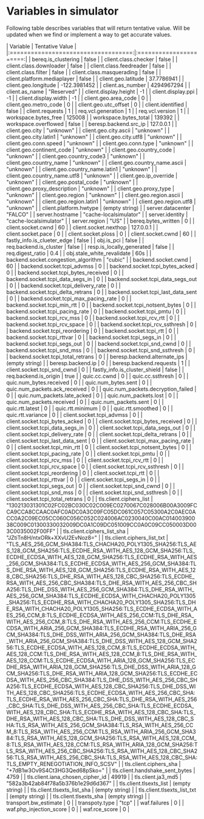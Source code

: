 # Variables in simulator

Following table describes variables that will return tentative value.
Will be updated when we find or implement a way to get accurate values.


| Variable                            | Tentative Value        |
|:===================================:|:======================:|
| bereq.is_clustering                 | false                  |
| client.class.checker                | false                  |
| client.class.downloader             | false                  |
| client.class.feedreader             | false                  |
| client.class.filter                 | false                  |
| client.class.masquerading           | false                  |
| client.platform.mediaplayer         | false                  |
| client.geo.latitude                 | 37.7786941             |
| client.geo.longitude                | -122.3981452           |
| client.as_number                    | 4294967294             |
| client.as_name                      | "Reserved"             |
| client.display.height               | -1                     |
| client.display.ppi                  | -1                     |
| client.display.width                | -1                     |
| client.geo.area_code                | 0                      |
| client.geo.metro_code               | 0                      |
| client.geo.utc_offset               | 0                      |
| client.identified                   | false                  |
| client.requests                     | 1                      |
| req.vcl.generation                  | 1                      |
| req.vcl.version                     | 1                      |
| workspace.bytes_free                | 125008                 |
| workspace.bytes_total               | 139392                 |
| workspace.overflowed                | false                  |
| beresp.backend.src_ip               | 127.0.0.1              |
| client.geo.city                     | "unknown"              |
| client.geo.city.ascii               | "unknown"              |
| client.geo.city.latin1              | "unknown"              |
| client.geo.city.utf8                | "unknown"              |
| client.geo.conn.speed               | "unknown"              |
| client.geo.conn.type                | "unknown"              |
| client.geo.continent_code           | "unknown"              |
| client.geo.country_code             | "unknown"              |
| client.geo.country_code3            | "unknown"              |
| client.geo.country_name             | "unknown"              |
| client.geo.country_name.ascii       | "unknown"              |
| client.geo.country_name.latin1      | "unknown"              |
| client.geo.country_name.utf8        | "unknown"              |
| client.geo.ip_override              | "unknown"              |
| client.geo.postal_code              | "unknown"              |
| client.geo.proxy_description        | "unknown"              |
| client.geo.proxy_type               | "unknown"              |
| client.geo.region                   | "unknown"              |
| client.geo.region.ascii             | "unknown"              |
| client.geo.region.latin1            | "unknown"              |
| client.geo.region.utf8              | "unknown"              |
| client.platform.hwtype              | (empty string)         |
| server.datacenter                   | "FALCO"                |
| server.hostname                     | "cache-localsimulator" |
| server.identity                     | "cache-localsimulator" |
| server.region                       | "US"                   |
| bereq.bytes_written                 | 0                      |
| client.socket.cwnd                  | 60                     |
| client.socket.nexthop               | 127.0.0.1              |
| client.socket.pace                  | 0                      |
| client.socket.ploss                 | 0                      |
| client.socket.cwnd                  | 60                     |
| fastly_info.is_clueter_edge         | false                  |
| obj.is_pci                          | false                  |
| req.backend.is_cluster              | false                  |
| resp.is_locally_generated           | false                  |
| req.digest_ratio                    | 0.4                    |
| obj.stale_white_revalidate          | 60s                    |
| backend.socket.congestion_algorithm | "cubic"                |
| backend.socket.cwnd                 | 60                     |
| backend.socket.tcpi_advmss          | 0                      |
| backend.socket.tcpi_bytes_acked     | 0                      |
| backend.socket.tcpi_bytes_received  | 0                      |
| backend.socket.tcpi_data_segs_in    | 0                      |
| backend.socket.tcpi_data_segs_out   | 0                      |
| backend.socket.tcpi_delivery_rate   | 0                      |
| backend.socket.tcpi_delta_retrans   | 0                      |
| backend.socket.tcpi_last_data_sent  | 0                      |
| backend.socket.tcpi_max_pacing_rate | 0                      |
| backend.socket.tcpi_min_rtt         | 0                      |
| backend.socket.tcpi_notsent_bytes   | 0                      |
| backend.socket.tcpi_pacing_rate     | 0                      |
| backend.socket.tcpi_pmtu            | 0                      |
| backend.socket.tcpi_rcv_mss         | 0                      |
| backend.socket.tcpi_rcv_rtt         | 0                      |
| backend.socket.tcpi_rcv_space       | 0                      |
| backend.socket.tcpi_rcv_ssthresh    | 0                      |
| backend.socket.tcpi_reordering      | 0                      |
| backend.socket.tcpi_rtt             | 0                      |
| backend.socket.tcpi_rttvar          | 0                      |
| backend.socket.tcpi_segs_in         | 0                      |
| backend.socket.tcpi_segs_out        | 0                      |
| backend.socket.tcpi_snd_cwnd        | 0                      |
| backend.socket.tcpi_snd_mss         | 0                      |
| backend.socket.tcpi_snd_ssthresh    | 0                      |
| backend.socket.tcpi_total_retrans   | 0                      |
| beresp.backend.alternate_ips        | (empty string)         |
| beresp.backend.ip                   | 0                      |
| beresp.backend.requests             | 1                      |
| client.socket.tcpi_snd_cwnd         | 0                      |
| fastly_info.is_cluster_shield       | false                  |
| req.backend.is_origin               | true                   |
| quic.cc.cwnd                        | 0                      |
| quic.cc.ssthresh                    | 0                      |
| quic.num_bytes.received             | 0                      |
| quic.num_bytes.sent                 | 0                      |
| quic.num_packets.ack_received       | 0                      |
| quic.num_packets.decryption_failed  | 0                      |
| quic.num_packets.late_acked         | 0                      |
| quic.num_packets.lost               | 0                      |
| quic.num_packets.received           | 0                      |
| quic.num_packets.sent               | 0                      |
| quic.rtt.latest                     | 0                      |
| quic.rtt.minimum                    | 0                      |
| quic.rtt.smoothed                   | 0                      |
| quic.rtt.variance                   | 0                      |
| client.socket.tcpi_advmss           | 0                      |
| client.socket.tcpi_bytes_acked      | 0                      |
| client.socket.tcpi_bytes_received   | 0                      |
| client.socket.tcpi_data_segs_in     | 0                      |
| client.socket.tcpi_data_segs_out    | 0                      |
| client.socket.tcpi_delivery_rate    | 0                      |
| client.socket.tcpi_delta_retrans    | 0                      |
| client.socket.tcpi_last_data_sent   | 0                      |
| client.socket.tcpi_max_pacing_rate  | 0                      |
| client.socket.tcpi_min_rtt          | 0                      |
| client.socket.tcpi_notsent_bytes    | 0                      |
| client.socket.tcpi_pacing_rate      | 0                      |
| client.socket.tcpi_pmtu             | 0                      |
| client.socket.tcpi_rcv_mss          | 0                      |
| client.socket.tcpi_rcv_rtt          | 0                      |
| client.socket.tcpi_rcv_space        | 0                      |
| client.socket.tcpi_rcv_ssthresh     | 0                      |
| client.socket.tcpi_reordering       | 0                      |
| client.socket.tcpi_rtt              | 0                      |
| client.socket.tcpi_rttvar           | 0                      |
| client.socket.tcpi_segs_in          | 0                      |
| client.socket.tcpi_segs_out         | 0                      |
| client.socket.tcpi_snd_cwnd         | 0                      |
| client.socket.tcpi_snd_mss          | 0                      |
| client.socket.tcpi_snd_ssthresh     | 0                      |
| client.socket.tcpi_total_retrans    | 0                      |
| tls.client.ciphers_list             | "130213031301C02FC02BC030C02C009EC0270067C028006B00A3009FCCA9CCA8CCAAC0AFC0ADC0A3C09FC05DC061C057C05300A2C0AEC0ACC0A2C09EC05CC060C056C052C024006AC0230040C00AC01400390038C009C01300330032009DC0A1C09DC051009CC0A0C09CC050003D003C0035002F00FF" |
| tls.client.ciphers_list_sha    | "JZtiTn8H/ntxORk+XXvU2EvNoz8=" |
| tls.client.ciphers_list_txt    | "TLS_AES_256_GCM_SHA384:TLS_CHACHA20_POLY1305_SHA256:TLS_AES_128_GCM_SHA256:TLS_ECDHE_RSA_WITH_AES_128_GCM_SHA256:TLS_ECDHE_ECDSA_WITH_AES_128_GCM_SHA256:TLS_ECDHE_RSA_WITH_AES_256_GCM_SHA384:TLS_ECDHE_ECDSA_WITH_AES_256_GCM_SHA384:TLS_DHE_RSA_WITH_AES_128_GCM_SHA256:TLS_ECDHE_RSA_WITH_AES_128_CBC_SHA256:TLS_DHE_RSA_WITH_AES_128_CBC_SHA256:TLS_ECDHE_RSA_WITH_AES_256_CBC_SHA384:TLS_DHE_RSA_WITH_AES_256_CBC_SHA256:TLS_DHE_DSS_WITH_AES_256_GCM_SHA384:TLS_DHE_RSA_WITH_AES_256_GCM_SHA384:TLS_ECDHE_ECDSA_WITH_CHACHA20_POLY1305_SHA256:TLS_ECDHE_RSA_WITH_CHACHA20_POLY1305_SHA256:TLS_DHE_RSA_WITH_CHACHA20_POLY1305_SHA256:TLS_ECDHE_ECDSA_WITH_AES_256_CCM_8:TLS_ECDHE_ECDSA_WITH_AES_256_CCM:TLS_DHE_RSA_WITH_AES_256_CCM_8:TLS_DHE_RSA_WITH_AES_256_CCM:TLS_ECDHE_ECDSA_WITH_ARIA_256_GCM_SHA384:TLS_ECDHE_RSA_WITH_ARIA_256_GCM_SHA384:TLS_DHE_DSS_WITH_ARIA_256_GCM_SHA384:TLS_DHE_RSA_WITH_ARIA_256_GCM_SHA384:TLS_DHE_DSS_WITH_AES_128_GCM_SHA256:TLS_ECDHE_ECDSA_WITH_AES_128_CCM_8:TLS_ECDHE_ECDSA_WITH_AES_128_CCM:TLS_DHE_RSA_WITH_AES_128_CCM_8:TLS_DHE_RSA_WITH_AES_128_CCM:TLS_ECDHE_ECDSA_WITH_ARIA_128_GCM_SHA256:TLS_ECDHE_RSA_WITH_ARIA_128_GCM_SHA256:TLS_DHE_DSS_WITH_ARIA_128_GCM_SHA256:TLS_DHE_RSA_WITH_ARIA_128_GCM_SHA256:TLS_ECDHE_ECDSA_WITH_AES_256_CBC_SHA384:TLS_DHE_DSS_WITH_AES_256_CBC_SHA256:TLS_ECDHE_ECDSA_WITH_AES_128_CBC_SHA256:TLS_DHE_DSS_WITH_AES_128_CBC_SHA256:TLS_ECDHE_ECDSA_WITH_AES_256_CBC_SHA:TLS_ECDHE_RSA_WITH_AES_256_CBC_SHA:TLS_DHE_RSA_WITH_AES_256_CBC_SHA:TLS_DHE_DSS_WITH_AES_256_CBC_SHA:TLS_ECDHE_ECDSA_WITH_AES_128_CBC_SHA:TLS_ECDHE_RSA_WITH_AES_128_CBC_SHA:TLS_DHE_RSA_WITH_AES_128_CBC_SHA:TLS_DHE_DSS_WITH_AES_128_CBC_SHA:TLS_RSA_WITH_AES_256_GCM_SHA384:TLS_RSA_WITH_AES_256_CCM_8:TLS_RSA_WITH_AES_256_CCM:TLS_RSA_WITH_ARIA_256_GCM_SHA384:TLS_RSA_WITH_AES_128_GCM_SHA256:TLS_RSA_WITH_AES_128_CCM_8:TLS_RSA_WITH_AES_128_CCM:TLS_RSA_WITH_ARIA_128_GCM_SHA256:TLS_RSA_WITH_AES_256_CBC_SHA256:TLS_RSA_WITH_AES_128_CBC_SHA256:TLS_RSA_WITH_AES_256_CBC_SHA:TLS_RSA_WITH_AES_128_CBC_SHA:TLS_EMPTY_RENEGOTIATION_INFO_SCSV" |
| tls.client.ciphers_sha          | "+7dB1w3Ov9S4Ct3HG3Qed68pSko=" |
| tls.client.handshake_sent_bytes  | 4759 |
| tls.client.iana_chosen_cipher_id | 49919 |
| tls.client.ja3_md5               | "582a3b42ab84f78a5b376b1e29d6d367" |
| tls.client.tlsexts_list          | (empty string) |
| tls.client.tlsexts_list_sha      | (empty string) |
| tls.client.tlsexts_list_txt      | (empty string) |
| tls.client.tlsexts_sha           | (empty string) |
| transport.bw_estimate            | 0              |
| transpoty.type                   | "tcp"          |
| waf.failures                     | 0              |
| waf.php_injection_score          | 0              |
| waf.rce_score                    | 0              |
